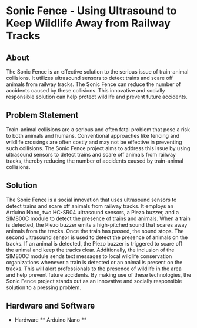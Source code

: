 # Sonic Fence - Using Ultrasound to Keep Wildlife Away from Railway Tracks

## About
The Sonic Fence is an effective solution to the serious issue of train-animal collisions. It utilizes ultrasound sensors to detect trains and scare off animals from railway tracks. The Sonic Fence can reduce the number of accidents caused by these collisions. This innovative and socially responsible solution can help protect wildlife and prevent future accidents. 

## Problem Statement
Train-animal collisions are a serious and often fatal problem that pose a risk to both animals and humans. Conventional approaches like fencing and wildlife crossings are often costly and may not be effective in preventing such collisions. The Sonic Fence project aims to address this issue by using ultrasound sensors to detect trains and scare off animals from railway tracks, thereby reducing the number of accidents caused by train-animal collisions.

## Solution
The Sonic Fence is a social innovation that uses ultrasound sensors to detect trains and scare off animals from railway tracks. It employs an Arduino Nano, two HC-SR04 ultrasound sensors, a Piezo buzzer, and a SIM800C module to detect the presence of trains and animals. When a train is detected, the Piezo buzzer emits a high-pitched sound that scares away animals from the tracks. Once the train has passed, the sound stops. The second ultrasound sensor is used to detect the presence of animals on the tracks. If an animal is detected, the Piezo buzzer is triggered to scare off the animal and keep the tracks clear. Additionally, the inclusion of the SIM800C module sends text messages to local wildlife conservation organizations whenever a train is detected or an animal is present on the tracks. This will alert professionals to the presence of wildlife in the area and help prevent future accidents. By making use of these technologies, the Sonic Fence project stands out as an innovative and socially responsible solution to a pressing problem.

## Hardware and Software
* Hardware
** Arduino Nano
** 




